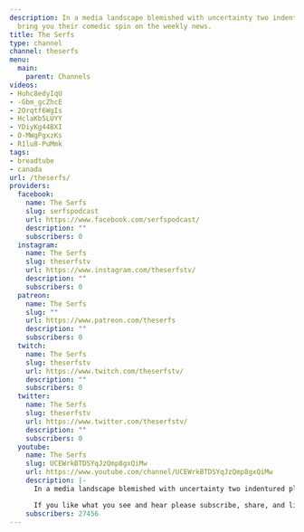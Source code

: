```yaml
---
description: In a media landscape blemished with uncertainty two indentured plebs
  bring you their comedic spin on the weekly news.
title: The Serfs
type: channel
channel: theserfs
menu:
  main:
    parent: Channels
videos:
- Huhc8edyIqU
- -Gbm_gcZhcE
- 2Orqtf6WgIs
- HclaKb5LUYY
- YDiyKg44BXI
- O-MWgPgxzKs
- R1lu8-PuMmk
tags:
- breadtube
- canada
url: /theserfs/
providers:
  facebook:
    name: The Serfs
    slug: serfspodcast
    url: https://www.facebook.com/serfspodcast/
    description: ""
    subscribers: 0
  instagram:
    name: The Serfs
    slug: theserfstv
    url: https://www.instagram.com/theserfstv/
    description: ""
    subscribers: 0
  patreon:
    name: The Serfs
    slug: ""
    url: https://www.patreon.com/theserfs
    description: ""
    subscribers: 0
  twitch:
    name: The Serfs
    slug: theserfstv
    url: https://www.twitch.com/theserfstv/
    description: ""
    subscribers: 0
  twitter:
    name: The Serfs
    slug: theserfstv
    url: https://www.twitter.com/theserfstv/
    description: ""
    subscribers: 0
  youtube:
    name: The Serfs
    slug: UCEWrkBTDSYqJzQmp8gxQiMw
    url: https://www.youtube.com/channel/UCEWrkBTDSYqJzQmp8gxQiMw
    description: |-
      In a media landscape blemished with uncertainty two indentured plebs bring you their comedic spin on the weekly news. The only escape from the black death is a few moments to swill ale in a disease ridden tavern.

      If you like what you see and hear please subscribe, share, and like at will. Be sure to check out our podcast at www.weareserfs.com
    subscribers: 27456
---
```

